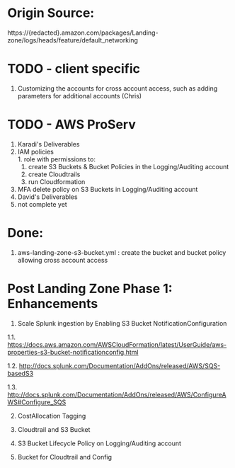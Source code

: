 # Origin Source: 
https://{redacted}.amazon.com/packages/Landing-zone/logs/heads/feature/default_networking

# TODO - client specific
1. Customizing the accounts for cross account access, such as adding parameters for additional accounts (Chris)

# TODO - AWS ProServ 
1. Karadi's Deliverables
  1. IAM policies  
    1. role with permissions to:  
      1. create S3 Buckets & Bucket Policies in the Logging/Auditing account  
      2. create Cloudtrails
      3. run Cloudformation 
  2. MFA delete policy on S3 Buckets in Logging/Auditing account     
2. David's Deliverables  
  1. not complete yet  
# Done:
1. aws-landing-zone-s3-bucket.yml : create the bucket and bucket policy allowing cross account access 

# Post Landing Zone Phase 1: Enhancements
1. Scale Splunk ingestion by Enabling S3 Bucket NotificationConfiguration  

  1.1. https://docs.aws.amazon.com/AWSCloudFormation/latest/UserGuide/aws-properties-s3-bucket-notificationconfig.html  

  1.2. http://docs.splunk.com/Documentation/AddOns/released/AWS/SQS-basedS3  
 
  1.3. http://docs.splunk.com/Documentation/AddOns/released/AWS/ConfigureAWS#Configure_SQS  

2. CostAllocation Tagging  

  1. Cloudtrail and S3 Bucket  

3. S3 Bucket Lifecycle Policy on Logging/Auditing account  

  1. Bucket for Cloudtrail and Config  
